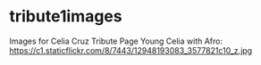 # tribute1images
Images for Celia Cruz Tribute Page
Young Celia with Afro: https://c1.staticflickr.com/8/7443/12948193083_3577821c10_z.jpg
